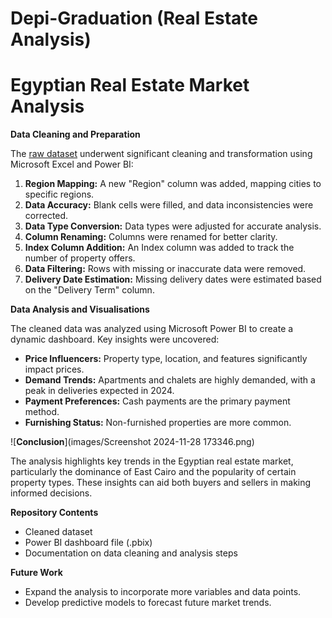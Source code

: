 # Depi-Graduation (Real Estate Analysis)
# Egyptian Real Estate Market Analysis

**Data Cleaning and Preparation**

The [raw dataset](egypt_House_prices_Original.xlsx) underwent significant cleaning and transformation using Microsoft Excel and Power BI:

1. **Region Mapping:** A new "Region" column was added, mapping cities to specific regions.
2. **Data Accuracy:** Blank cells were filled, and data inconsistencies were corrected.
3. **Data Type Conversion:** Data types were adjusted for accurate analysis.
4. **Column Renaming:** Columns were renamed for better clarity.
5. **Index Column Addition:** An Index column was added to track the number of property offers.
6. **Data Filtering:** Rows with missing or inaccurate data were removed.
7. **Delivery Date Estimation:** Missing delivery dates were estimated based on the "Delivery Term" column.

**Data Analysis and Visualisations**

The cleaned data was analyzed using Microsoft Power BI to create a dynamic dashboard. Key insights were uncovered:

* **Price Influencers:** Property type, location, and features significantly impact prices.
* **Demand Trends:** Apartments and chalets are highly demanded, with a peak in deliveries expected in 2024.
* **Payment Preferences:** Cash payments are the primary payment method.
* **Furnishing Status:** Non-furnished properties are more common.

![**Conclusion**](images/Screenshot 2024-11-28 173346.png)

The analysis highlights key trends in the Egyptian real estate market, particularly the dominance of East Cairo and the popularity of certain property types. These insights can aid both buyers and sellers in making informed decisions.

**Repository Contents**

* Cleaned dataset
* Power BI dashboard file (.pbix)
* Documentation on data cleaning and analysis steps

**Future Work**

* Expand the analysis to incorporate more variables and data points.
* Develop predictive models to forecast future market trends.



